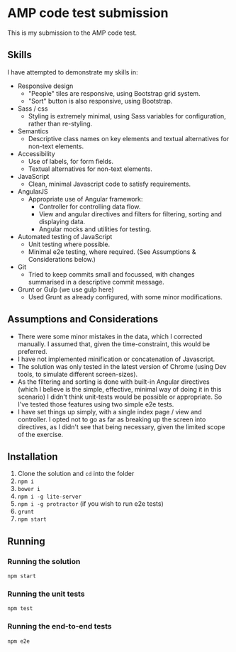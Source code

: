 # AMP code test submission

This is my submission to the AMP code test.

## Skills

I have attempted to demonstrate my skills in:

- Responsive design
  - "People" tiles are responsive, using Bootstrap grid system.
  - "Sort" button is also responsive, using Bootstrap.
- Sass / css
  - Styling is extremely minimal, using Sass variables for configuration, rather than re-styling.
- Semantics
  - Descriptive class names on key elements and textual alternatives for non-text elements.
- Accessibility
  - Use of labels, for form fields.
  - Textual alternatives for non-text elements.
- JavaScript
  - Clean, minimal Javascript code to satisfy requirements.
- AngularJS
  - Appropriate use of Angular framework:
    - Controller for controlling data flow.
    - View and angular directives and filters for filtering, sorting and displaying data.
    - Angular mocks and utilities for testing.
- Automated testing of JavaScript
  - Unit testing where possible.
  - Minimal e2e testing, where required. (See Assumptions & Considerations below.)
- Git
  - Tried to keep commits small and focussed, with changes summarised in a descriptive commit message.
- Grunt or Gulp (we use gulp here)
  - Used Grunt as already configured, with some minor modifications.

## Assumptions and Considerations

- There were some minor mistakes in the data, which I corrected manually. I assumed that, given the time-constraint, this would be preferred.
- I have not implemented minification or concatenation of Javascript.
- The solution was only tested in the latest version of Chrome (using Dev tools, to simulate different screen-sizes).
- As the filtering and sorting is done with built-in Angular directives (which I believe is the simple, effective, minimal way of doing it in this scenario) I didn't think unit-tests would be possible or appropriate. So I've tested those features using two simple e2e tests.
- I have set things up simply, with a single index page / view and controller. I opted not to go as far as breaking up the screen into directives, as I didn't see that being necessary, given the limited scope of the exercise.

## Installation

1. Clone the solution and `cd` into the folder
2. `npm i`
3. `bower i`
4. `npm i -g lite-server`
4. `npm i -g protractor` (if you wish to run e2e tests)
5. `grunt`
6. `npm start`

## Running

### Running the solution

`npm start`

### Running the unit tests

`npm test`

### Running the end-to-end tests

`npm e2e`